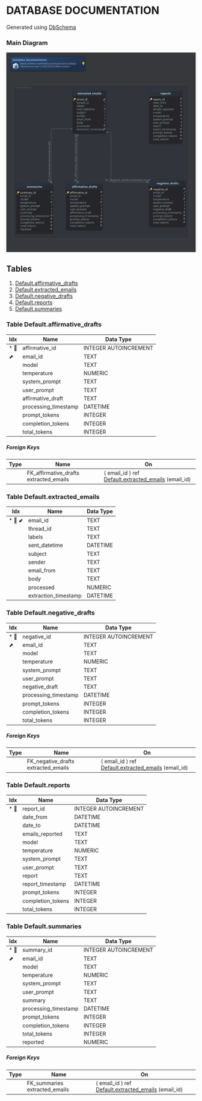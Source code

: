# DATABASE DOCUMENTATION

Generated using [DbSchema](https://dbschema.com)

### Main Diagram

![img](./MainDiagram.svg)

## Tables

1. [Default.affirmative_drafts](#table%20default.affirmative\_drafts) 
2. [Default.extracted_emails](#table%20default.extracted\_emails) 
3. [Default.negative_drafts](#table%20default.negative\_drafts) 
4. [Default.reports](#table%20default.reports) 
5. [Default.summaries](#table%20default.summaries) 

### Table Default.affirmative_drafts 

|Idx |Name |Data Type |
|---|---|---|
| * &#128273;  | affirmative\_id| INTEGER AUTOINCREMENT |
| &#11016; | email\_id| TEXT  |
|  | model| TEXT  |
|  | temperature| NUMERIC  |
|  | system\_prompt| TEXT  |
|  | user\_prompt| TEXT  |
|  | affirmative\_draft| TEXT  |
|  | processing\_timestamp| DATETIME  |
|  | prompt\_tokens| INTEGER  |
|  | completion\_tokens| INTEGER  |
|  | total\_tokens| INTEGER  |

##### Foreign Keys

|Type |Name |On |
|---|---|---|
|  | FK_affirmative_drafts extracted_emails | ( email\_id ) ref [Default.extracted\_emails](#extracted\_emails) (email\_id) |

### Table Default.extracted_emails 

|Idx |Name |Data Type |
|---|---|---|
| * &#128273;  &#11019; | email\_id| TEXT  |
|  | thread\_id| TEXT  |
|  | labels| TEXT  |
|  | sent\_datetime| DATETIME  |
|  | subject| TEXT  |
|  | sender| TEXT  |
|  | email\_from| TEXT  |
|  | body| TEXT  |
|  | processed| NUMERIC  |
|  | extraction\_timestamp| DATETIME  |

### Table Default.negative_drafts 

|Idx |Name |Data Type |
|---|---|---|
| * &#128273;  | negative\_id| INTEGER AUTOINCREMENT |
| &#11016; | email\_id| TEXT  |
|  | model| TEXT  |
|  | temperature| NUMERIC  |
|  | system\_prompt| TEXT  |
|  | user\_prompt| TEXT  |
|  | negative\_draft| TEXT  |
|  | processing\_timestamp| DATETIME  |
|  | prompt\_tokens| INTEGER  |
|  | completion\_tokens| INTEGER  |
|  | total\_tokens| INTEGER  |

##### Foreign Keys

|Type |Name |On |
|---|---|---|
|  | FK_negative_drafts extracted_emails | ( email\_id ) ref [Default.extracted\_emails](#extracted\_emails) (email\_id) |

### Table Default.reports 

|Idx |Name |Data Type |
|---|---|---|
| * &#128273;  | report\_id| INTEGER AUTOINCREMENT |
|  | date\_from| DATETIME  |
|  | date\_to| DATETIME  |
|  | emails\_reported| TEXT  |
|  | model| TEXT  |
|  | temperature| NUMERIC  |
|  | system\_prompt| TEXT  |
|  | user\_prompt| TEXT  |
|  | report| TEXT  |
|  | report\_timestamp| DATETIME  |
|  | prompt\_tokens| INTEGER  |
|  | completion\_tokens| INTEGER  |
|  | total\_tokens| INTEGER  |

### Table Default.summaries 

|Idx |Name |Data Type |
|---|---|---|
| * &#128273;  | summary\_id| INTEGER AUTOINCREMENT |
| &#11016; | email\_id| TEXT  |
|  | model| TEXT  |
|  | temperature| NUMERIC  |
|  | system\_prompt| TEXT  |
|  | user\_prompt| TEXT  |
|  | summary| TEXT  |
|  | processing\_timestamp| DATETIME  |
|  | prompt\_tokens| INTEGER  |
|  | completion\_tokens| INTEGER  |
|  | total\_tokens| INTEGER  |
|  | reported| NUMERIC  |

##### Foreign Keys

|Type |Name |On |
|---|---|---|
|  | FK_summaries extracted_emails | ( email\_id ) ref [Default.extracted\_emails](#extracted\_emails) (email\_id) |
